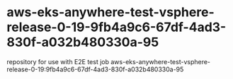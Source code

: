 # aws-eks-anywhere-test-vsphere-release-0-19-9fb4a9c6-67df-4ad3-830f-a032b480330a-95
repository for use with E2E test job aws-eks-anywhere-test-vsphere-release-0-19:9fb4a9c6-67df-4ad3-830f-a032b480330a-95
